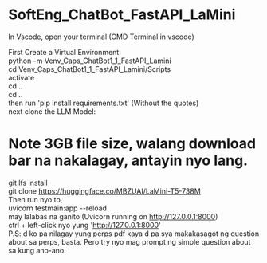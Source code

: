 # SoftEng_ChatBot_FastAPI_LaMini
In Vscode, open your terminal (CMD Terminal in vscode)

First Create a Virtual Environment:  
  python -m Venv_Caps_ChatBot1_1_FastAPI_Lamini  
  cd Venv_Caps_ChatBot1_1_FastAPI_Lamini/Scripts  
  activate  
  cd ..  
  cd ..  
then run 'pip install requirements.txt' (Without the quotes)  
next clone the LLM Model:  
# Note 3GB file size, walang download bar na nakalagay, antayin nyo lang.  
  git lfs install  
  git clone https://huggingface.co/MBZUAI/LaMini-T5-738M  
Then run nyo to,  
  uvicorn testmain:app --reload  
may lalabas na ganito (Uvicorn running on http://127.0.0.1:8000)  
  ctrl + left-click nyo yung 'http://127.0.0.1:8000'  
P.S: d ko pa nilagay yung perps pdf kaya d pa sya makakasagot ng question about sa perps, basta. Pero try nyo mag prompt ng simple question about sa kung ano-ano.  
